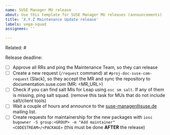 ```yaml
---
name: SUSE Manager MU release
about: Use this template for SUSE Manager MU releases (announcements)
title: 'X.Y.Z Maintenance Update release'
labels: vega-squad
assignees: ''

---
```


Related: #

Release deadline:

- [ ] Approve all RRs and ping the Maintenance Team, so they can release
- [ ] Create a new request (`/request` command) at `#proj-doc-suse-com-request` (Slack), so they accept the MR and sync the repository to documentation.suse.com (MR: <MR_URL>)
- [ ] Check if you can find salt MIs for Leap using `osc sm salt`. If any of them is missing, ping salt squad. (remove this task for MUs that do not include salt/client tools)
- [ ] Wait a couple of hours and announce to the suse-manager@suse.de mailing list.
- [ ] Create requests for maintainership for the new packages with `iosc bugowner -S group:<GROUP> -m "Add maintainer" <CODESTREAM>/<PACKAGE>` (this must be done **AFTER** the release)
